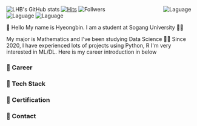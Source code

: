 ![LHB's GitHub stats](https://github-readme-stats.vercel.app/api?username=Lee-HyeongBin&show_icons=true&theme=radical)
[![Hits](https://hits.seeyoufarm.com/api/count/incr/badge.svg?url=https%3A%2F%2Fgithub.com%2FLee-HyeongBin&count_bg=%2379C83D&title_bg=%23555555&icon=&icon_color=%23E7E7E7&title=hits&edge_flat=false)](https://hits.seeyoufarm.com) ![Follwers](https://img.shields.io/github/followers/Lee-HyeongBin)&nbsp;&nbsp;&nbsp;&nbsp;&nbsp;&nbsp;&nbsp;&nbsp;&nbsp;&nbsp;&nbsp;&nbsp;&nbsp;&nbsp;&nbsp;&nbsp;&nbsp;&nbsp;&nbsp;&nbsp;&nbsp;&nbsp;&nbsp;&nbsp;&nbsp;&nbsp;&nbsp;&nbsp;&nbsp;&nbsp;&nbsp;&nbsp;&nbsp;&nbsp;&nbsp;&nbsp;&nbsp;&nbsp; ![Laguage](https://img.shields.io/badge/Python-3766AB?style=plastic-square&logo=Python&logoColor=white)  ![Laguage](https://img.shields.io/badge/R-276DC3?style=flat-plastic&logo=R&logoColor=white) ![Laguage](https://img.shields.io/badge/MySQL-4479A1?style=flat-plastic&logo=MySQL&logoColor=white) 

👋 Hello My name is Hyeongbin. I am a student at Sogang University 👨‍💼

My major is Mathematics and I've been studying Data Science 👩‍💻
Since 2020, I have experienced lots of projects using Python, R
I'm very interested in ML/DL. Here is my career introduction in below

### 💚 Career
### 🔧 Tech Stack
### 📑 Certification
### 📌 Contact
